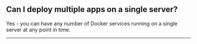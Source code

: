 


## Can I deploy multiple apps on a single server?

Yes - you can have any number of Docker services running on a single server at any point in time.

* * *

